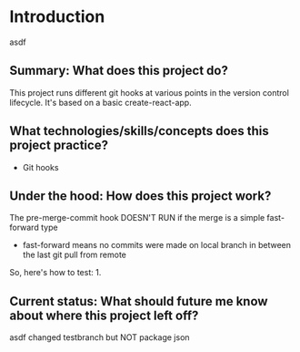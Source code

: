 # Introduction
asdf
## Summary: What does this project do?
This project runs different git hooks at various points in the version control lifecycle. It's based on a basic create-react-app.

## What technologies/skills/concepts does this project practice?
- Git hooks

## Under the hood: How does this project work?
The pre-merge-commit hook DOESN'T RUN if the merge is a simple fast-forward type
- fast-forward means no commits were made on local branch in between the last git pull from remote

So, here's how to test:
1. 

## Current status: What should future me know about where this project left off?
asdf changed testbranch but NOT package json
